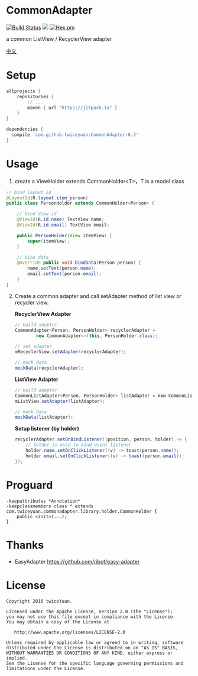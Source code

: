 # CommonAdapter

[![Build Status](https://travis-ci.org/twiceyuan/CommonAdapter.svg?branch=master)](https://travis-ci.org/twiceyuan/CommonAdapter)
[![](https://jitpack.io/v/twiceyuan/CommonAdapter.svg)](https://jitpack.io/#twiceyuan/CommonAdapter)
[![Hex.pm](https://img.shields.io/hexpm/l/plug.svg)](http://www.apache.org/licenses/LICENSE-2.0)

a common ListView / RecyclerView adapter

[中文](README.zh.md)

# Setup

```groovy
allprojects {
	repositories {
		// ...
		maven { url "https://jitpack.io" }
	}
}
```
```groovy
dependencies {
  compile 'com.github.twiceyuan:CommonAdapter:0.3'
}
```

# Usage

1. create a ViewHolder extends CommonHolder\<T\>，T is a model class

  ```java
  // bind layout id
  @LayoutId(R.layout.item_person)
  public class PersonHolder extends CommonHolder<Person> {
  
      // bind View id
      @ViewId(R.id.name) TextView name;
      @ViewId(R.id.email) TextView email;
  
      public PersonHolder(View itemView) {
          super(itemView);
      }
  
      // bind data
      @Override public void bindData(Person person) {
          name.setText(person.name);
          email.setText(person.email);
      }
  }
  ```

2. Create a common adapter and call setAdapter method of list view or recycler view.

    **RecyclerView Adapter**
    
    ```java
    // build adapter
    CommonAdapter<Person, PersonHolder> recyclerAdapter =
            new CommonAdapter<>(this, PersonHolder.class);

    // set adapter
    mRecyclerView.setAdapter(recyclerAdapter);

    // mock data
    mockData(recyclerAdapter);
    ```
    
    **ListView Adapter**
    
    ```java
    // build adapter
    CommonListAdapter<Person, PersonHolder> listAdapter = new CommonListAdapter<>(this, PersonHolder.class);
    mListView.setAdapter(listAdapter);

    // mock data
    mockData(listAdapter);
    ```

    **Setup listener (by holder)** 
    
    ```java
    recyclerAdapter.setOnBindListener((position, person, holder) -> {
        // holder is used to bind event listener
        holder.name.setOnClickListener((v) -> toast(person.name));
        holder.email.setOnClickListener((v) -> toast(person.email));
    });
    ```

# Proguard

```
-keepattributes *Annotation*
-keepclassmembers class * extends com.twiceyuan.commonadapter.library.holder.CommonHolder {
    public <init>(...);
}
```

# Thanks

* EasyAdapter https://github.com/ribot/easy-adapter

# License
```
Copyright 2016 twiceYuan.

Licensed under the Apache License, Version 2.0 (the "License");
you may not use this file except in compliance with the License.
You may obtain a copy of the License at

   http://www.apache.org/licenses/LICENSE-2.0

Unless required by applicable law or agreed to in writing, software
distributed under the License is distributed on an "AS IS" BASIS,
WITHOUT WARRANTIES OR CONDITIONS OF ANY KIND, either express or implied.
See the License for the specific language governing permissions and
limitations under the License.
```
